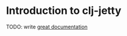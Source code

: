 # Introduction to clj-jetty

TODO: write [great documentation](http://jacobian.org/writing/what-to-write/)
